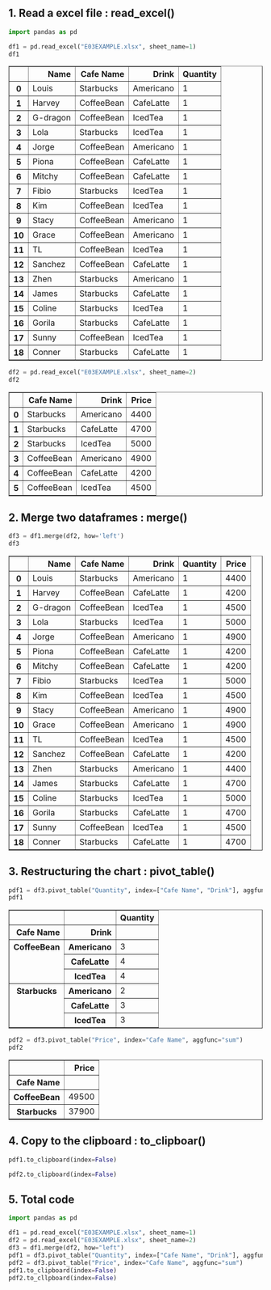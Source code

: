 ## 1. Read a excel file : read_excel()


```python
import pandas as pd

df1 = pd.read_excel("E03EXAMPLE.xlsx", sheet_name=1)
df1
```




<div>
<style scoped>
    .dataframe tbody tr th:only-of-type {
        vertical-align: middle;
    }

    .dataframe tbody tr th {
        vertical-align: top;
    }

    .dataframe thead th {
        text-align: right;
    }
</style>
<table border="1" class="dataframe">
  <thead>
    <tr style="text-align: right;">
      <th></th>
      <th>Name</th>
      <th>Cafe Name</th>
      <th>Drink</th>
      <th>Quantity</th>
    </tr>
  </thead>
  <tbody>
    <tr>
      <th>0</th>
      <td>Louis</td>
      <td>Starbucks</td>
      <td>Americano</td>
      <td>1</td>
    </tr>
    <tr>
      <th>1</th>
      <td>Harvey</td>
      <td>CoffeeBean</td>
      <td>CafeLatte</td>
      <td>1</td>
    </tr>
    <tr>
      <th>2</th>
      <td>G-dragon</td>
      <td>CoffeeBean</td>
      <td>IcedTea</td>
      <td>1</td>
    </tr>
    <tr>
      <th>3</th>
      <td>Lola</td>
      <td>Starbucks</td>
      <td>IcedTea</td>
      <td>1</td>
    </tr>
    <tr>
      <th>4</th>
      <td>Jorge</td>
      <td>CoffeeBean</td>
      <td>Americano</td>
      <td>1</td>
    </tr>
    <tr>
      <th>5</th>
      <td>Piona</td>
      <td>CoffeeBean</td>
      <td>CafeLatte</td>
      <td>1</td>
    </tr>
    <tr>
      <th>6</th>
      <td>Mitchy</td>
      <td>CoffeeBean</td>
      <td>CafeLatte</td>
      <td>1</td>
    </tr>
    <tr>
      <th>7</th>
      <td>Fibio</td>
      <td>Starbucks</td>
      <td>IcedTea</td>
      <td>1</td>
    </tr>
    <tr>
      <th>8</th>
      <td>Kim</td>
      <td>CoffeeBean</td>
      <td>IcedTea</td>
      <td>1</td>
    </tr>
    <tr>
      <th>9</th>
      <td>Stacy</td>
      <td>CoffeeBean</td>
      <td>Americano</td>
      <td>1</td>
    </tr>
    <tr>
      <th>10</th>
      <td>Grace</td>
      <td>CoffeeBean</td>
      <td>Americano</td>
      <td>1</td>
    </tr>
    <tr>
      <th>11</th>
      <td>TL</td>
      <td>CoffeeBean</td>
      <td>IcedTea</td>
      <td>1</td>
    </tr>
    <tr>
      <th>12</th>
      <td>Sanchez</td>
      <td>CoffeeBean</td>
      <td>CafeLatte</td>
      <td>1</td>
    </tr>
    <tr>
      <th>13</th>
      <td>Zhen</td>
      <td>Starbucks</td>
      <td>Americano</td>
      <td>1</td>
    </tr>
    <tr>
      <th>14</th>
      <td>James</td>
      <td>Starbucks</td>
      <td>CafeLatte</td>
      <td>1</td>
    </tr>
    <tr>
      <th>15</th>
      <td>Coline</td>
      <td>Starbucks</td>
      <td>IcedTea</td>
      <td>1</td>
    </tr>
    <tr>
      <th>16</th>
      <td>Gorila</td>
      <td>Starbucks</td>
      <td>CafeLatte</td>
      <td>1</td>
    </tr>
    <tr>
      <th>17</th>
      <td>Sunny</td>
      <td>CoffeeBean</td>
      <td>IcedTea</td>
      <td>1</td>
    </tr>
    <tr>
      <th>18</th>
      <td>Conner</td>
      <td>Starbucks</td>
      <td>CafeLatte</td>
      <td>1</td>
    </tr>
  </tbody>
</table>
</div>




```python
df2 = pd.read_excel("E03EXAMPLE.xlsx", sheet_name=2)
df2
```




<div>
<style scoped>
    .dataframe tbody tr th:only-of-type {
        vertical-align: middle;
    }

    .dataframe tbody tr th {
        vertical-align: top;
    }

    .dataframe thead th {
        text-align: right;
    }
</style>
<table border="1" class="dataframe">
  <thead>
    <tr style="text-align: right;">
      <th></th>
      <th>Cafe Name</th>
      <th>Drink</th>
      <th>Price</th>
    </tr>
  </thead>
  <tbody>
    <tr>
      <th>0</th>
      <td>Starbucks</td>
      <td>Americano</td>
      <td>4400</td>
    </tr>
    <tr>
      <th>1</th>
      <td>Starbucks</td>
      <td>CafeLatte</td>
      <td>4700</td>
    </tr>
    <tr>
      <th>2</th>
      <td>Starbucks</td>
      <td>IcedTea</td>
      <td>5000</td>
    </tr>
    <tr>
      <th>3</th>
      <td>CoffeeBean</td>
      <td>Americano</td>
      <td>4900</td>
    </tr>
    <tr>
      <th>4</th>
      <td>CoffeeBean</td>
      <td>CafeLatte</td>
      <td>4200</td>
    </tr>
    <tr>
      <th>5</th>
      <td>CoffeeBean</td>
      <td>IcedTea</td>
      <td>4500</td>
    </tr>
  </tbody>
</table>
</div>



## 2. Merge two dataframes : merge()


```python
df3 = df1.merge(df2, how='left')
df3
```




<div>
<style scoped>
    .dataframe tbody tr th:only-of-type {
        vertical-align: middle;
    }

    .dataframe tbody tr th {
        vertical-align: top;
    }

    .dataframe thead th {
        text-align: right;
    }
</style>
<table border="1" class="dataframe">
  <thead>
    <tr style="text-align: right;">
      <th></th>
      <th>Name</th>
      <th>Cafe Name</th>
      <th>Drink</th>
      <th>Quantity</th>
      <th>Price</th>
    </tr>
  </thead>
  <tbody>
    <tr>
      <th>0</th>
      <td>Louis</td>
      <td>Starbucks</td>
      <td>Americano</td>
      <td>1</td>
      <td>4400</td>
    </tr>
    <tr>
      <th>1</th>
      <td>Harvey</td>
      <td>CoffeeBean</td>
      <td>CafeLatte</td>
      <td>1</td>
      <td>4200</td>
    </tr>
    <tr>
      <th>2</th>
      <td>G-dragon</td>
      <td>CoffeeBean</td>
      <td>IcedTea</td>
      <td>1</td>
      <td>4500</td>
    </tr>
    <tr>
      <th>3</th>
      <td>Lola</td>
      <td>Starbucks</td>
      <td>IcedTea</td>
      <td>1</td>
      <td>5000</td>
    </tr>
    <tr>
      <th>4</th>
      <td>Jorge</td>
      <td>CoffeeBean</td>
      <td>Americano</td>
      <td>1</td>
      <td>4900</td>
    </tr>
    <tr>
      <th>5</th>
      <td>Piona</td>
      <td>CoffeeBean</td>
      <td>CafeLatte</td>
      <td>1</td>
      <td>4200</td>
    </tr>
    <tr>
      <th>6</th>
      <td>Mitchy</td>
      <td>CoffeeBean</td>
      <td>CafeLatte</td>
      <td>1</td>
      <td>4200</td>
    </tr>
    <tr>
      <th>7</th>
      <td>Fibio</td>
      <td>Starbucks</td>
      <td>IcedTea</td>
      <td>1</td>
      <td>5000</td>
    </tr>
    <tr>
      <th>8</th>
      <td>Kim</td>
      <td>CoffeeBean</td>
      <td>IcedTea</td>
      <td>1</td>
      <td>4500</td>
    </tr>
    <tr>
      <th>9</th>
      <td>Stacy</td>
      <td>CoffeeBean</td>
      <td>Americano</td>
      <td>1</td>
      <td>4900</td>
    </tr>
    <tr>
      <th>10</th>
      <td>Grace</td>
      <td>CoffeeBean</td>
      <td>Americano</td>
      <td>1</td>
      <td>4900</td>
    </tr>
    <tr>
      <th>11</th>
      <td>TL</td>
      <td>CoffeeBean</td>
      <td>IcedTea</td>
      <td>1</td>
      <td>4500</td>
    </tr>
    <tr>
      <th>12</th>
      <td>Sanchez</td>
      <td>CoffeeBean</td>
      <td>CafeLatte</td>
      <td>1</td>
      <td>4200</td>
    </tr>
    <tr>
      <th>13</th>
      <td>Zhen</td>
      <td>Starbucks</td>
      <td>Americano</td>
      <td>1</td>
      <td>4400</td>
    </tr>
    <tr>
      <th>14</th>
      <td>James</td>
      <td>Starbucks</td>
      <td>CafeLatte</td>
      <td>1</td>
      <td>4700</td>
    </tr>
    <tr>
      <th>15</th>
      <td>Coline</td>
      <td>Starbucks</td>
      <td>IcedTea</td>
      <td>1</td>
      <td>5000</td>
    </tr>
    <tr>
      <th>16</th>
      <td>Gorila</td>
      <td>Starbucks</td>
      <td>CafeLatte</td>
      <td>1</td>
      <td>4700</td>
    </tr>
    <tr>
      <th>17</th>
      <td>Sunny</td>
      <td>CoffeeBean</td>
      <td>IcedTea</td>
      <td>1</td>
      <td>4500</td>
    </tr>
    <tr>
      <th>18</th>
      <td>Conner</td>
      <td>Starbucks</td>
      <td>CafeLatte</td>
      <td>1</td>
      <td>4700</td>
    </tr>
  </tbody>
</table>
</div>



## 3. Restructuring the chart : pivot_table()


```python
pdf1 = df3.pivot_table("Quantity", index=["Cafe Name", "Drink"], aggfunc="count")
pdf1
```




<div>
<style scoped>
    .dataframe tbody tr th:only-of-type {
        vertical-align: middle;
    }

    .dataframe tbody tr th {
        vertical-align: top;
    }

    .dataframe thead th {
        text-align: right;
    }
</style>
<table border="1" class="dataframe">
  <thead>
    <tr style="text-align: right;">
      <th></th>
      <th></th>
      <th>Quantity</th>
    </tr>
    <tr>
      <th>Cafe Name</th>
      <th>Drink</th>
      <th></th>
    </tr>
  </thead>
  <tbody>
    <tr>
      <th rowspan="3" valign="top">CoffeeBean</th>
      <th>Americano</th>
      <td>3</td>
    </tr>
    <tr>
      <th>CafeLatte</th>
      <td>4</td>
    </tr>
    <tr>
      <th>IcedTea</th>
      <td>4</td>
    </tr>
    <tr>
      <th rowspan="3" valign="top">Starbucks</th>
      <th>Americano</th>
      <td>2</td>
    </tr>
    <tr>
      <th>CafeLatte</th>
      <td>3</td>
    </tr>
    <tr>
      <th>IcedTea</th>
      <td>3</td>
    </tr>
  </tbody>
</table>
</div>




```python
pdf2 = df3.pivot_table("Price", index="Cafe Name", aggfunc="sum")
pdf2
```




<div>
<style scoped>
    .dataframe tbody tr th:only-of-type {
        vertical-align: middle;
    }

    .dataframe tbody tr th {
        vertical-align: top;
    }

    .dataframe thead th {
        text-align: right;
    }
</style>
<table border="1" class="dataframe">
  <thead>
    <tr style="text-align: right;">
      <th></th>
      <th>Price</th>
    </tr>
    <tr>
      <th>Cafe Name</th>
      <th></th>
    </tr>
  </thead>
  <tbody>
    <tr>
      <th>CoffeeBean</th>
      <td>49500</td>
    </tr>
    <tr>
      <th>Starbucks</th>
      <td>37900</td>
    </tr>
  </tbody>
</table>
</div>



## 4. Copy to the clipboard : to_clipboar()


```python
pdf1.to_clipboard(index=False)
```


```python
pdf2.to_clipboard(index=False)
```

## 5. Total code


```python
import pandas as pd

df1 = pd.read_excel("E03EXAMPLE.xlsx", sheet_name=1)
df2 = pd.read_excel("E03EXAMPLE.xlsx", sheet_name=2)
df3 = df1.merge(df2, how="left")
pdf1 = df3.pivot_table("Quantity", index=["Cafe Name", "Drink"], aggfunc="count")
pdf2 = df3.pivot_table("Price", index="Cafe Name", aggfunc="sum")
pdf1.to_clipboard(index=False)
pdf2.to_cllpboard(index=False)
```
